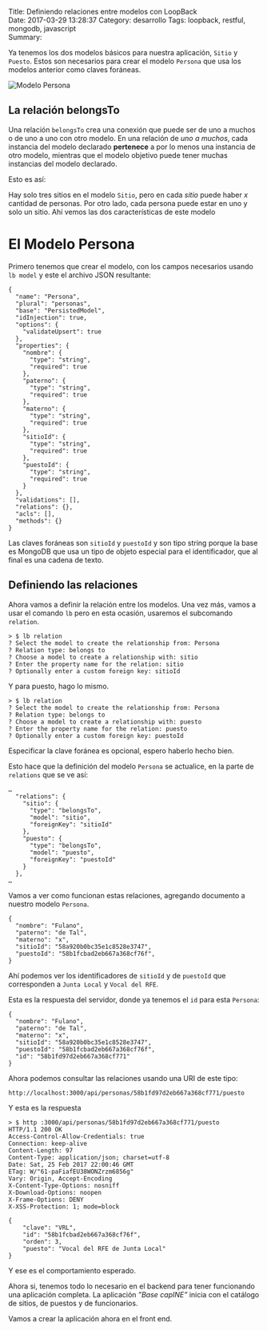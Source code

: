 Title: Definiendo relaciones entre modelos con LoopBack    
Date: 2017-03-29 13:28:37
Category: desarrollo
Tags: loopback, restful, mongodb, javascript  
Summary: 

Ya tenemos los dos modelos básicos para nuestra aplicación, `Sitio` y `Puesto`. Estos son necesarios para crear el modelo `Persona` que usa los modelos anterior como claves foráneas.

![Modelo Persona](http://media.toledano.org/images/2017/20170225-persona-model.png)

## La relación belongsTo
Una relación `belongsTo` crea una conexión que puede ser de uno a muchos o de uno a uno con otro modelo. En una relación de _uno a muchos_, cada instancia del modelo declarado **pertenece** a por lo menos una instancia de otro modelo, mientras que el modelo objetivo puede tener muchas instancias del modelo declarado.

Esto es así:

Hay solo tres sitios en el modelo `Sitio`, pero en cada _sitio_ puede haber _x_ cantidad de personas. Por otro lado, cada persona puede estar en uno y solo un sitio. Ahí vemos las dos características de este modelo

# El Modelo Persona
Primero tenemos que crear el modelo, con los campos necesarios usando `lb model` y este el archivo JSON resultante:

```
{
  "name": "Persona",
  "plural": "personas",
  "base": "PersistedModel",
  "idInjection": true,
  "options": {
    "validateUpsert": true
  },
  "properties": {
    "nombre": {
      "type": "string",
      "required": true
    },
    "paterno": {
      "type": "string",
      "required": true
    },
    "materno": {
      "type": "string",
      "required": true
    },
    "sitioId": {
      "type": "string",
      "required": true
    },
    "puestoId": {
      "type": "string",
      "required": true
    }
  },
  "validations": [],
  "relations": {},
  "acls": [],
  "methods": {}
}
```

Las claves foráneas son `sitioId` y `puestoId` y son tipo string porque la base es MongoDB que usa un tipo de objeto especial para el identificador, que al final es una cadena de texto.

## Definiendo las relaciones
Ahora vamos a definir la relación entre los modelos. Una vez más, vamos a usar el comando `lb` pero en esta ocasión, usaremos el subcomando `relation`.

```
> $ lb relation
? Select the model to create the relationship from: Persona
? Relation type: belongs to
? Choose a model to create a relationship with: sitio
? Enter the property name for the relation: sitio
? Optionally enter a custom foreign key: sitioId
```

Y para puesto, hago lo mismo.

```
> $ lb relation
? Select the model to create the relationship from: Persona
? Relation type: belongs to
? Choose a model to create a relationship with: puesto
? Enter the property name for the relation: puesto
? Optionally enter a custom foreign key: puestoId
```

Especificar la clave foránea es opcional, espero haberlo hecho bien.

Esto hace que la definición del modelo `Persona` se actualice, en la parte de `relations` que se ve así:

```
…
  "relations": {
    "sitio": {
      "type": "belongsTo",
      "model": "sitio",
      "foreignKey": "sitioId"
    },
    "puesto": {
      "type": "belongsTo",
      "model": "puesto",
      "foreignKey": "puestoId"
    }
  },
…
```

Vamos a ver como funcionan estas relaciones, agregando documento a nuestro modelo `Persona`.

```
{
  "nombre": "Fulano",
  "paterno": "de Tal",
  "materno": "x",
  "sitioId": "58a920b0bc35e1c8528e3747",
  "puestoId": "58b1fcbad2eb667a368cf76f",
}
```

Ahí podemos ver los identificadores de `sitioId` y de `puestoId` que corresponden a `Junta Local` y `Vocal del RFE`.

Esta es la respuesta del servidor, donde ya tenemos el `id` para esta `Persona`:

```
{
  "nombre": "Fulano",
  "paterno": "de Tal",
  "materno": "x",
  "sitioId": "58a920b0bc35e1c8528e3747",
  "puestoId": "58b1fcbad2eb667a368cf76f",
  "id": "58b1fd97d2eb667a368cf771"
}
```

Ahora podemos consultar las relaciones usando una URI de este tipo:

    http://localhost:3000/api/personas/58b1fd97d2eb667a368cf771/puesto

Y esta es la respuesta

```
> $ http :3000/api/personas/58b1fd97d2eb667a368cf771/puesto                                              
HTTP/1.1 200 OK
Access-Control-Allow-Credentials: true
Connection: keep-alive
Content-Length: 97
Content-Type: application/json; charset=utf-8
Date: Sat, 25 Feb 2017 22:00:46 GMT
ETag: W/"61-paFiafEU38WONZrzm6856g"
Vary: Origin, Accept-Encoding
X-Content-Type-Options: nosniff
X-Download-Options: noopen
X-Frame-Options: DENY
X-XSS-Protection: 1; mode=block

{
    "clave": "VRL",
    "id": "58b1fcbad2eb667a368cf76f",
    "orden": 3,
    "puesto": "Vocal del RFE de Junta Local"
}
```

Y ese es el comportamiento esperado.

Ahora si, tenemos todo lo necesario en el backend para tener funcionando una aplicación completa. La aplicación _”Base capINE”_ inicia con el catálogo de sitios, de puestos y de funcionarios. 

Vamos a crear la aplicación ahora en el front end.


[1]: https://strongloop.com/strongblog/defining-and-mapping-data-relations-with-loopback-connected-models/